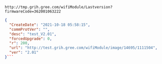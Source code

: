`http://tmp.grih.gree.com/wifiModule/Lastversion?firmwareCode=362001063222`

```json
{
  "CreateDate": "2021-10-18 05:58:15",
  "commProtVer": "",
  "desc": "test_V2.01",
  "forcedUpgrade": 0,
  "r": 200,
  "url": "http://test.grih.gree.com/wifiModule/image/14695/1111504",
  "ver": "2.01"
}```